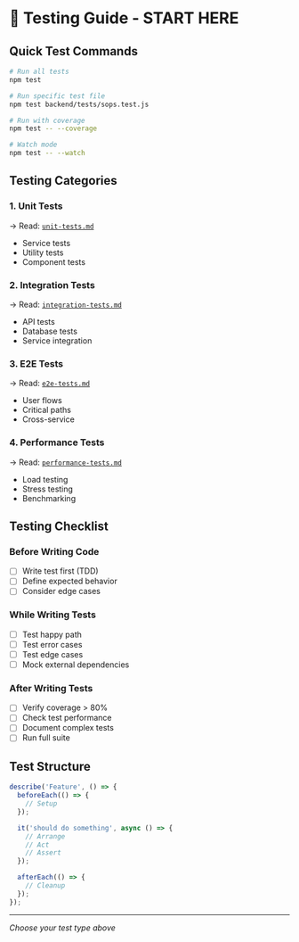 # 🧪 Testing Guide - START HERE

## Quick Test Commands
```bash
# Run all tests
npm test

# Run specific test file
npm test backend/tests/sops.test.js

# Run with coverage
npm test -- --coverage

# Watch mode
npm test -- --watch
```

## Testing Categories

### 1. Unit Tests
→ Read: [`unit-tests.md`](./unit-tests.md)
- Service tests
- Utility tests
- Component tests

### 2. Integration Tests
→ Read: [`integration-tests.md`](./integration-tests.md)
- API tests
- Database tests
- Service integration

### 3. E2E Tests
→ Read: [`e2e-tests.md`](./e2e-tests.md)
- User flows
- Critical paths
- Cross-service

### 4. Performance Tests
→ Read: [`performance-tests.md`](./performance-tests.md)
- Load testing
- Stress testing
- Benchmarking

## Testing Checklist

### Before Writing Code
- [ ] Write test first (TDD)
- [ ] Define expected behavior
- [ ] Consider edge cases

### While Writing Tests
- [ ] Test happy path
- [ ] Test error cases
- [ ] Test edge cases
- [ ] Mock external dependencies

### After Writing Tests
- [ ] Verify coverage > 80%
- [ ] Check test performance
- [ ] Document complex tests
- [ ] Run full suite

## Test Structure
```javascript
describe('Feature', () => {
  beforeEach(() => {
    // Setup
  });

  it('should do something', async () => {
    // Arrange
    // Act
    // Assert
  });

  afterEach(() => {
    // Cleanup
  });
});
```

---
*Choose your test type above*